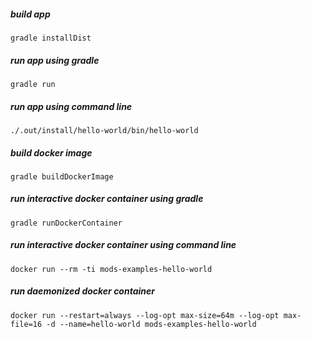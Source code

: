 <!-- generated, do not modify -->
##### build app
```
gradle installDist
```

##### run app using gradle
```
gradle run
```

##### run app using command line
```
./.out/install/hello-world/bin/hello-world
```

##### build docker image
```
gradle buildDockerImage
```

##### run interactive docker container using gradle
```
gradle runDockerContainer
```

##### run interactive docker container using command line
```
docker run --rm -ti mods-examples-hello-world
```

##### run daemonized docker container
```
docker run --restart=always --log-opt max-size=64m --log-opt max-file=16 -d --name=hello-world mods-examples-hello-world
```

